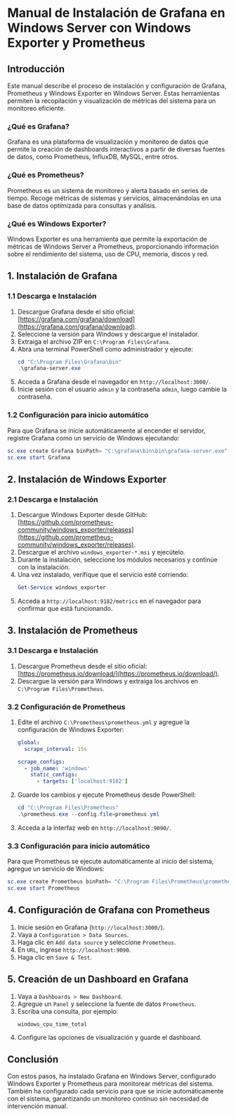 # Manual de Instalación de Grafana en Windows Server con Windows Exporter y Prometheus

## Introducción
Este manual describe el proceso de instalación y configuración de Grafana, Prometheus y Windows Exporter en Windows Server. Estas herramientas permiten la recopilación y visualización de métricas del sistema para un monitoreo eficiente.

### ¿Qué es Grafana?
Grafana es una plataforma de visualización y monitoreo de datos que permite la creación de dashboards interactivos a partir de diversas fuentes de datos, como Prometheus, InfluxDB, MySQL, entre otros.

### ¿Qué es Prometheus?
Prometheus es un sistema de monitoreo y alerta basado en series de tiempo. Recoge métricas de sistemas y servicios, almacenándolas en una base de datos optimizada para consultas y análisis.

### ¿Qué es Windows Exporter?
Windows Exporter es una herramienta que permite la exportación de métricas de Windows Server a Prometheus, proporcionando información sobre el rendimiento del sistema, uso de CPU, memoria, discos y red.

## 1. Instalación de Grafana
### 1.1 Descarga e Instalación
1. Descargue Grafana desde el sitio oficial: [https://grafana.com/grafana/download](https://grafana.com/grafana/download).
2. Seleccione la versión para Windows y descargue el instalador.
3. Extraiga el archivo ZIP en `C:\Program Files\Grafana`.
4. Abra una terminal PowerShell como administrador y ejecute:
   ```powershell
   cd "C:\Program Files\Grafana\bin"
   .\grafana-server.exe
   ```
5. Acceda a Grafana desde el navegador en `http://localhost:3000/`.
6. Inicie sesión con el usuario `admin` y la contraseña `admin`, luego cambie la contraseña.

### 1.2 Configuración para inicio automático
Para que Grafana se inicie automáticamente al encender el servidor, registre Grafana como un servicio de Windows ejecutando:
```powershell
sc.exe create Grafana binPath= "C:\grafana\bin\bin\grafana-server.exe" start= auto
sc.exe start Grafana
```

## 2. Instalación de Windows Exporter
### 2.1 Descarga e Instalación
1. Descargue Windows Exporter desde GitHub: [https://github.com/prometheus-community/windows_exporter/releases](https://github.com/prometheus-community/windows_exporter/releases).
2. Descargue el archivo `windows_exporter-*.msi` y ejecútelo.
3. Durante la instalación, seleccione los módulos necesarios y continúe con la instalación.
4. Una vez instalado, verifique que el servicio esté corriendo:
   ```powershell
   Get-Service windows_exporter
   ```
5. Acceda a `http://localhost:9182/metrics` en el navegador para confirmar que está funcionando.

## 3. Instalación de Prometheus
### 3.1 Descarga e Instalación
1. Descargue Prometheus desde el sitio oficial: [https://prometheus.io/download/](https://prometheus.io/download/).
2. Descargue la versión para Windows y extraiga los archivos en `C:\Program Files\Prometheus`.

### 3.2 Configuración de Prometheus
1. Edite el archivo `C:\Prometheus\prometheus.yml` y agregue la configuración de Windows Exporter:
   ```yaml
   global:
     scrape_interval: 15s

   scrape_configs:
     - job_name: 'windows'
       static_configs:
         - targets: ['localhost:9182']
   ```
2. Guarde los cambios y ejecute Prometheus desde PowerShell:
   ```powershell
   cd "C:\Program Files\Prometheus"
   .\prometheus.exe --config.file=prometheus.yml
   ```
3. Acceda a la interfaz web en `http://localhost:9090/`.

### 3.3 Configuración para inicio automático
Para que Prometheus se ejecute automáticamente al inicio del sistema, agregue un servicio de Windows:
```powershell
sc.exe create Prometheus binPath= "C:\Program Files\Prometheus\prometheus.exe --config.file=prometheus.yml" start= auto
sc.exe start Prometheus
```

## 4. Configuración de Grafana con Prometheus
1. Inicie sesión en Grafana (`http://localhost:3000/`).
2. Vaya a `Configuration > Data Sources`.
3. Haga clic en `Add data source` y seleccione `Prometheus`.
4. En `URL`, ingrese `http://localhost:9090`.
5. Haga clic en `Save & Test`.

## 5. Creación de un Dashboard en Grafana
1. Vaya a `Dashboards > New Dashboard`.
2. Agregue un `Panel` y seleccione la fuente de datos `Prometheus`.
3. Escriba una consulta, por ejemplo:
   ```
   windows_cpu_time_total
   ```
4. Configure las opciones de visualización y guarde el dashboard.

## Conclusión
Con estos pasos, ha instalado Grafana en Windows Server, configurado Windows Exporter y Prometheus para monitorear métricas del sistema. También ha configurado cada servicio para que se inicie automáticamente con el sistema, garantizando un monitoreo continuo sin necesidad de intervención manual.

